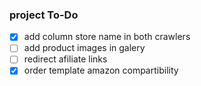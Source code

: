 ### project To-Do

- [x] add column store name in both crawlers
- [ ] add product images in galery
- [ ] redirect afiliate links
- [x] order template amazon compartibility